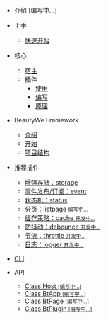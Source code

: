 
- 介绍 [编写中...]
- 上手

    - [快速开始](contents/quick-start.md)

- 核心

    - [宿主](contents/core/the-host.md)
    - 插件
        - [使用](contents/core/plugin/use.md)
        - [编写](contents/core/plugin/write.md)
        - [原理](contents/core/plugin/how-to-work.md)

- BeautyWe Framework

    - [介绍](contents/framework/introduce.md)
    - [开始](contents/framework/start.md)
    - [项目结构](contents/framework/structure.md)

- 推荐插件

    - [增强存储：storage](http://npm.qima-inc.com/package/@youzan/beautywe-plugin-storage)
    - [事件发布/订阅：event](http://npm.qima-inc.com/package/@youzan/beautywe-plugin-event)
    - [状态机：status](http://npm.qima-inc.com/package/@youzan/beautywe-plugin-status)
    - [分页：listpage <small>编写中...</small>]()
    - [缓存策略：cache <small>开发中...</small>]()
    - [防抖动：debounce <small>开发中...</small>]()
    - [节流：throttle <small>开发中...</small>]()
    - [日志：logger <small>开发中...</small>]()

- [CLI](contents/cli.md)

- API

    - [Class Host <small>[编写中...]</small>]()
    - [Class BtApp <small>[编写中...]</small>]()
    - [Class BtPage <small>[编写中...]</small>]()
    - [Class BtPlugin <small>[编写中...]</small>]()

